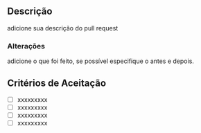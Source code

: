 ## Descrição

adicione sua descrição do pull request

### Alterações

adicione o que foi feito, se possível especifique o antes e depois.


## Critérios de Aceitação

- [ ] xxxxxxxxx
- [ ] xxxxxxxxx
- [ ] xxxxxxxxx
- [ ] xxxxxxxxx
